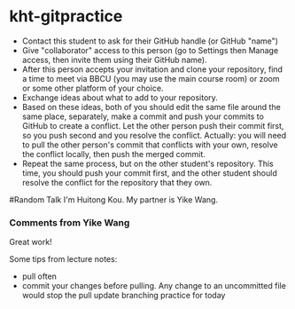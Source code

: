 # kht-gitpractice

- Contact this student to ask for their GitHub handle (or GitHub "name")
- Give "collaborator" access to this person (go to Settings then Manage access, then invite them using their GitHub name).
- After this person accepts your invitation and clone your repository, find a time to meet via BBCU (you may use the main course room) or zoom or some other platform of your choice.
- Exchange ideas about what to add to your repository.
- Based on these ideas, both of you should edit the same file around the same place, separately, make a commit and push your commits to GitHub to create a conflict. Let the other person push their commit first, so you push second and you resolve the conflict. Actually: you will need to pull the other person's commit that conflicts with your own, resolve the conflict locally, then push the merged commit.
- Repeat the same process, but on the other student's repository. This time, you should push your commit first, and the other student should resolve the conflict for the repository that they own.

#Random Talk
I'm Huitong Kou.
My partner is Yike Wang.

### Comments from Yike Wang

Great work!

Some tips from lecture notes:
- pull often
- commit your changes before pulling. Any change to an uncommitted file would stop the pull update
branching practice for today
